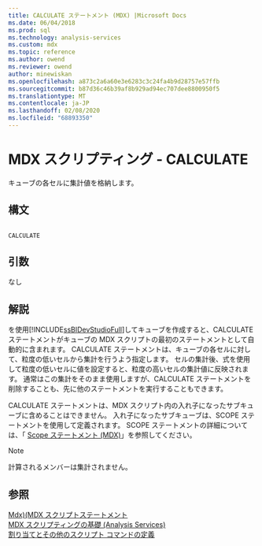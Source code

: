 ```yaml
---
title: CALCULATE ステートメント (MDX) |Microsoft Docs
ms.date: 06/04/2018
ms.prod: sql
ms.technology: analysis-services
ms.custom: mdx
ms.topic: reference
ms.author: owend
ms.reviewer: owend
author: minewiskan
ms.openlocfilehash: a873c2a6a60e3e6283c3c24fa4b9d28757e57ffb
ms.sourcegitcommit: b87d36c46b39af8b929ad94ec707dee8800950f5
ms.translationtype: MT
ms.contentlocale: ja-JP
ms.lasthandoff: 02/08/2020
ms.locfileid: "68893350"
---
```

# <a name="mdx-scripting---calculate"></a>MDX スクリプティング - CALCULATE


  キューブの各セルに集計値を格納します。  
  
## <a name="syntax"></a>構文  
  
```  
  
CALCULATE  
```  
  
## <a name="arguments"></a>引数  
 なし  
  
## <a name="remarks"></a>解説  
 を使用[!INCLUDE[ssBIDevStudioFull](../includes/ssbidevstudiofull-md.md)]してキューブを作成すると、CALCULATE ステートメントがキューブの MDX スクリプトの最初のステートメントとして自動的に含まれます。 CALCULATE ステートメントは、キューブの各セルに対して、粒度の低いセルから集計を行うよう指定します。 セルの集計後、式を使用して粒度の低いセルに値を設定すると、粒度の高いセルの集計値に反映されます。 通常はこの集計をそのまま使用しますが、CALCULATE ステートメントを削除することも、先に他のステートメントを実行することもできます。  
  
 CALCULATE ステートメントは、MDX スクリプト内の入れ子になったサブキューブに含めることはできません。 入れ子になったサブキューブは、SCOPE ステートメントを使用して定義されます。 SCOPE ステートメントの詳細については、「 [Scope ステートメント &#40;MDX&#41;](../mdx/mdx-scripting-scope.md)」を参照してください。  
  
> [!NOTE]  
>  計算されるメンバーは集計されません。  
  
## <a name="see-also"></a>参照  
 [Mdx&#41;&#40;MDX スクリプトステートメント](../mdx/mdx-scripting-statements-mdx.md)   
 [MDX スクリプティングの基礎 &#40;Analysis Services&#41;](https://docs.microsoft.com/analysis-services/multidimensional-models/mdx/mdx-scripting-fundamentals-analysis-services)   
 [割り当てとその他のスクリプト コマンドの定義](https://docs.microsoft.com/analysis-services/multidimensional-models/define-assignments-and-other-script-commands)  
  
  
